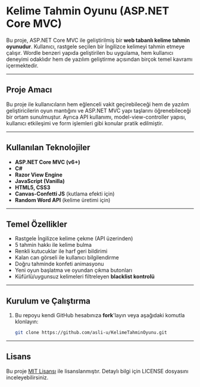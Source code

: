 #  Kelime Tahmin Oyunu (ASP.NET Core MVC)

Bu proje, ASP.NET Core MVC ile geliştirilmiş bir **web tabanlı kelime tahmin oyunudur**. Kullanıcı, rastgele seçilen bir İngilizce kelimeyi tahmin etmeye çalışır. Wordle benzeri yapıda geliştirilen bu uygulama, hem kullanıcı deneyimi odaklıdır hem de yazılım geliştirme açısından birçok temel kavramı içermektedir.

---

## Proje Amacı

Bu proje ile kullanıcıların hem eğlenceli vakit geçirebileceği hem de yazılım geliştiricilerin oyun mantığını ve ASP.NET MVC yapı taşlarını öğrenebileceği bir ortam sunulmuştur. Ayrıca API kullanımı, model-view-controller yapısı, kullanıcı etkileşimi ve form işlemleri gibi konular pratik edilmiştir.

---

## Kullanılan Teknolojiler

- **ASP.NET Core MVC (v6+)**
- **C#**
- **Razor View Engine**
- **JavaScript (Vanilla)**
- **HTML5, CSS3**
- **Canvas-Confetti JS** (kutlama efekti için)
- **Random Word API** (kelime üretimi için)

---

## Temel Özellikler

- Rastgele İngilizce kelime çekme (API üzerinden)
- 5 tahmin hakkı ile kelime bulma
- Renkli kutucuklar ile harf geri bildirimi
- Kalan can görseli ile kullanıcı bilgilendirme
- Doğru tahminde konfeti animasyonu
- Yeni oyun başlatma ve oyundan çıkma butonları
- Küfürlü/uygunsuz kelimeleri filtreleyen **blacklist kontrolü**

---


## Kurulum ve Çalıştırma

1. Bu repoyu kendi GitHub hesabınıza **fork**'layın veya aşağıdaki komutla klonlayın:
   ```bash
   git clone https://github.com/asli-u/KelimeTahminOyunu.git

---

## Lisans

Bu proje [MIT Lisansı](LICENSE) ile lisanslanmıştır. Detaylı bilgi için LICENSE dosyasını inceleyebilirsiniz.
